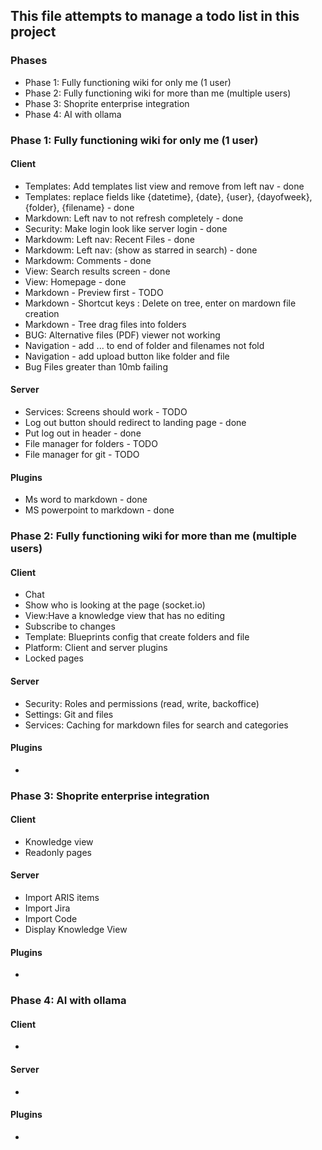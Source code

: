 ## This file attempts to manage a todo list in this project

### Phases
- Phase 1: Fully functioning wiki for only me (1 user)
- Phase 2: Fully functioning wiki for more than me (multiple users)
- Phase 3: Shoprite enterprise integration
- Phase 4: AI with ollama

### Phase 1: Fully functioning wiki for only me (1 user)
#### Client
- Templates: Add templates list view and remove from left nav - done
- Templates: replace fields like {datetime}, {date}, {user}, {dayofweek}, {folder}, {filename} - done
- Markdown: Left nav to not refresh completely - done
- Security: Make login look like server login - done
- Markdowm: Left nav: Recent Files - done
- Markdowm: Left nav: (show as starred in search) - done
- Markdowm: Comments - done
- View: Search results screen - done
- View: Homepage - done
- Markdown - Preview first - TODO
- Markdown - Shortcut keys :  Delete on tree, enter on mardown file creation
- Markdown - Tree drag files into folders
- BUG: Alternative files (PDF) viewer not working
- Navigation - add ... to end of folder and filenames not fold
- Navigation - add upload button like folder and file
- Bug Files greater than 10mb failing
 
#### Server
- Services: Screens should work - TODO
- Log out button should redirect to landing page - done
- Put log out in header - done
- File manager for folders  - TODO
- File manager for git - TODO

#### Plugins
- Ms word to markdown - done
- MS powerpoint to markdown - done

### Phase 2: Fully functioning wiki for more than me (multiple users)
#### Client
- Chat
- Show who is looking at the page (socket.io)
- View:Have a knowledge view that has no editing
- Subscribe to changes
- Template: Blueprints config that create folders and file
- Platform: Client and server plugins
- Locked pages

#### Server
- Security: Roles and permissions (read, write, backoffice)
- Settings: Git and files
- Services: Caching for markdown files for search and categories

#### Plugins
- 

### Phase 3: Shoprite enterprise integration
#### Client
- Knowledge view
- Readonly pages

#### Server
- Import ARIS items
- Import Jira
- Import Code 
- Display Knowledge View

#### Plugins
- 

### Phase 4: AI with ollama
#### Client
- 

#### Server
- 

#### Plugins
- 


